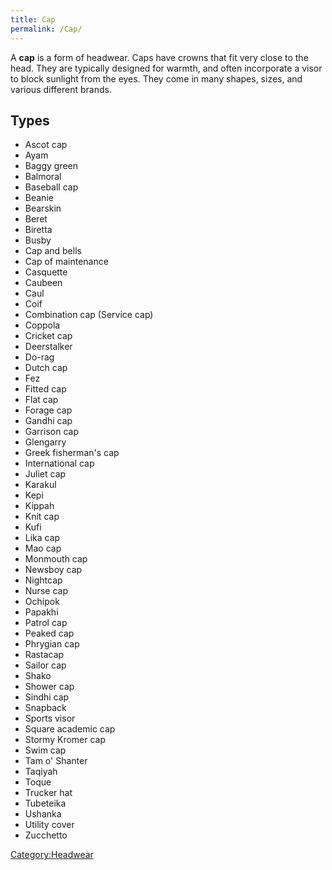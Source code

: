 ```yaml
---
title: Cap
permalink: /Cap/
---
```


A **cap** is a form of headwear. Caps have crowns that fit very close to
the head. They are typically designed for warmth, and often incorporate
a visor to block sunlight from the eyes. They come in many shapes,
sizes, and various different brands.

## Types



-   Ascot cap
-   Ayam
-   Baggy green
-   Balmoral
-   Baseball cap
-   Beanie
-   Bearskin
-   Beret
-   Biretta
-   Busby
-   Cap and bells
-   Cap of maintenance
-   Casquette
-   Caubeen
-   Caul
-   Coif
-   Combination cap (Service cap)
-   Coppola
-   Cricket cap
-   Deerstalker
-   Do-rag
-   Dutch cap
-   Fez
-   Fitted cap
-   Flat cap
-   Forage cap
-   Gandhi cap
-   Garrison cap
-   Glengarry
-   Greek fisherman's cap
-   International cap
-   Juliet cap
-   Karakul
-   Kepi
-   Kippah
-   Knit cap
-   Kufi
-   Lika cap
-   Mao cap
-   Monmouth cap
-   Newsboy cap
-   Nightcap
-   Nurse cap
-   Ochipok
-   Papakhi
-   Patrol cap
-   Peaked cap
-   Phrygian cap
-   Rastacap
-   Sailor cap
-   Shako
-   Shower cap
-   Sindhi cap
-   Snapback
-   Sports visor
-   Square academic cap
-   Stormy Kromer cap
-   Swim cap
-   Tam o' Shanter
-   Taqiyah
-   Toque
-   Trucker hat
-   Tubeteika
-   Ushanka
-   Utility cover
-   Zucchetto

[Category:Headwear](/Category:Headwear "wikilink")
